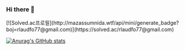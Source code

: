 ### Hi there 👋

<!--
**KimMyeongRae/KimMyeongRae** is a ✨ _special_ ✨ repository because its `README.md` (this file) appears on your GitHub profile.

Here are some ideas to get you started:

- 🔭 I’m currently working on ...
- 🌱 I’m currently learning ...
- 👯 I’m looking to collaborate on ...
- 🤔 I’m looking for help with ...
- 💬 Ask me about ...
- 📫 How to reach me: ...
- 😄 Pronouns: ...
- ⚡ Fun fact: ...
-->[![Solved.ac프로필](http://mazassumnida.wtf/api/mini/generate_badge?boj=rlaudfo77@gmail.com)](https://solved.ac/rlaudfo77@gmail.com)
[![Anurag's GitHub stats](https://github-readme-stats.vercel.app/api?username=rlaudfo77@gmail.com)](https://github.com/rlaudfo77@gmail.com/github-readme-stats)
